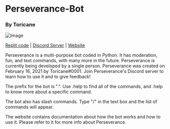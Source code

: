 # Perseverance-Bot
### By Toricane
![Image](https://cdn.discordapp.com/attachments/796893810167775233/824861495211982878/preservation.png)

[Replit code](https://replit.com/@Toricane/Perseverance-Bot/) | [Discord Server](https://discord.gg/QFcMcCQGbU) | [Website](https://Perseverance-Bot.toricane.repl.co)

Perseverance is a multi-purpose bot coded in Python. It has moderation, fun, and text commands, with many more in the future. Perseverance is currently being developed by a single person. Perseverance was created on February 16, 2021 by Toricane#0001. Join Perseverance's Discord server to learn how to use it and to give feedback!

The prefix for the bot is ".". Use .help to find all of the commands, and .help <command> to know more about a specific command. 

The bot also has slash commands. Type "/" in the text box and the list of commands will appear.

The website contains documentation about how the bot works and how to use it. Please refer to it for more info about Perseverance.